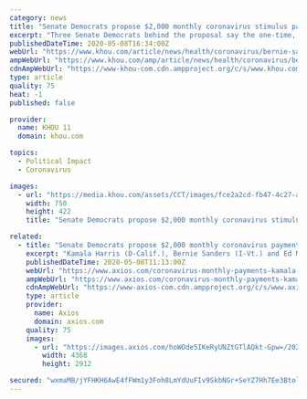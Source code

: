 ```yaml
---
category: news
title: "Senate Democrats propose $2,000 monthly coronavirus stimulus payments"
excerpt: "Three Senate Democrats behind the proposal say the one-time, $1,200 stimulus checks were not nearly enough to help Americans through the COVID-19 crisis."
publishedDateTime: 2020-05-08T16:34:00Z
webUrl: "https://www.khou.com/article/news/health/coronavirus/bernie-sanders-kamala-harris-propose-2000-monthly-payments-for-new-stimulus-plan/507-8b13996e-558d-4680-b0fd-43807275041a"
ampWebUrl: "https://www.khou.com/amp/article/news/health/coronavirus/bernie-sanders-kamala-harris-propose-2000-monthly-payments-for-new-stimulus-plan/507-8b13996e-558d-4680-b0fd-43807275041a"
cdnAmpWebUrl: "https://www-khou-com.cdn.ampproject.org/c/s/www.khou.com/amp/article/news/health/coronavirus/bernie-sanders-kamala-harris-propose-2000-monthly-payments-for-new-stimulus-plan/507-8b13996e-558d-4680-b0fd-43807275041a"
type: article
quality: 75
heat: -1
published: false

provider:
  name: KHOU 11
  domain: khou.com

topics:
  - Political Impact
  - Coronavirus

images:
  - url: "https://media.khou.com/assets/CCT/images/fce2a2cd-fb47-4c27-aa29-87337ec5a35b/fce2a2cd-fb47-4c27-aa29-87337ec5a35b_750x422.jpg"
    width: 750
    height: 422
    title: "Senate Democrats propose $2,000 monthly coronavirus stimulus payments"

related:
  - title: "Senate Democrats propose $2,000 monthly coronavirus payments"
    excerpt: "Kamala Harris (D-Calif.), Bernie Sanders (I-Vt.) and Ed Markey (D-Mass.) will propose a bill Friday that would give most Americans a monthly $2,000 payment until the coronavirus pandemic ends, Politico reports."
    publishedDateTime: 2020-05-08T11:13:00Z
    webUrl: "https://www.axios.com/coronavirus-monthly-payments-kamala-harris-bernie-sanders-3ae9e61a-d9de-4531-b3f1-55587dd56897.html"
    ampWebUrl: "https://www.axios.com/coronavirus-monthly-payments-kamala-harris-bernie-sanders-3ae9e61a-d9de-4531-b3f1-55587dd56897.html"
    cdnAmpWebUrl: "https://www-axios-com.cdn.ampproject.org/c/s/www.axios.com/coronavirus-monthly-payments-kamala-harris-bernie-sanders-3ae9e61a-d9de-4531-b3f1-55587dd56897.html"
    type: article
    provider:
      name: Axios
      domain: axios.com
    quality: 75
    images:
      - url: "https://images.axios.com/hoWOde5IKeRyUNZtGTlAQkt-Gpw=/2020/05/08/1588935044666.jpg"
        width: 4368
        height: 2912

secured: "wxmaMB/jYFHKH6AwE4fFWm1y3Foh8LmYdUuFIv9SkbNGr+SeYZ7Hh7Ee3BtoldXkzuNYVnVd5itrll4rB+OskMsOab05qsg8ZTpyaCIvZSKMBZxiZinvPggX9kDgVGJJEi8WzMZoCjhWWQ7mK+mwRvz84iSQowXpM0WCInbFIOLubR8h3mQZAC7MJBlXJLua03E2G7GeJeMiJuuy/RImudLeLSTEmve6+7kcvUFHTx3iPYf07x/11JbdBWk7RIAPjsiaPOhiw82l8MzNL6jWik8Xm9BaFPlDr+9DyA89KvVr/Mx5V1BIJ714GfFWBCPiCtvyyAgpBTGeel5CDJeRXK8/STCq3kIZHcrhLBZHvDw3kw/bSxA+Gx9pcA8chaZ1p2mGsLdvQbGs2k9vc0NoSDAlCASKgFBbDfiFzhLeLDzEWOU9tmX5NDsMDW6RM2qlBCcEON3BP+q0fOwY0pw+J4Nq4b5xnQeNRxFvcThWXVE=;L+51UPSNhDGUwE8DPZ2RnQ=="
---
```


